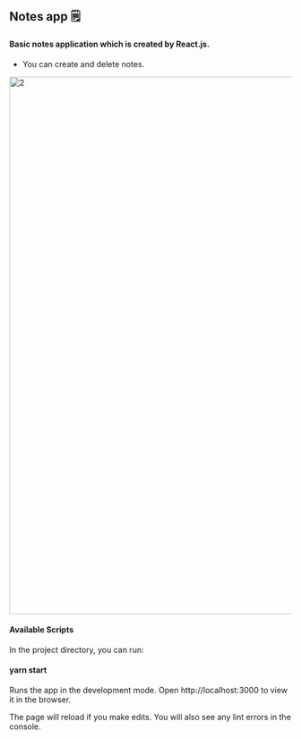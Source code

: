 ## Notes app 🗒️
#### Basic notes application which is created by React.js.

- You can create and delete notes.

<img width="960" alt="2" src="https://user-images.githubusercontent.com/58112290/124868258-cada8c00-dfbf-11eb-90ad-8dc749f0d9d0.PNG">

#### Available Scripts
In the project directory, you can run:

#### yarn start
Runs the app in the development mode.
Open http://localhost:3000 to view it in the browser.

The page will reload if you make edits.
You will also see any lint errors in the console.
